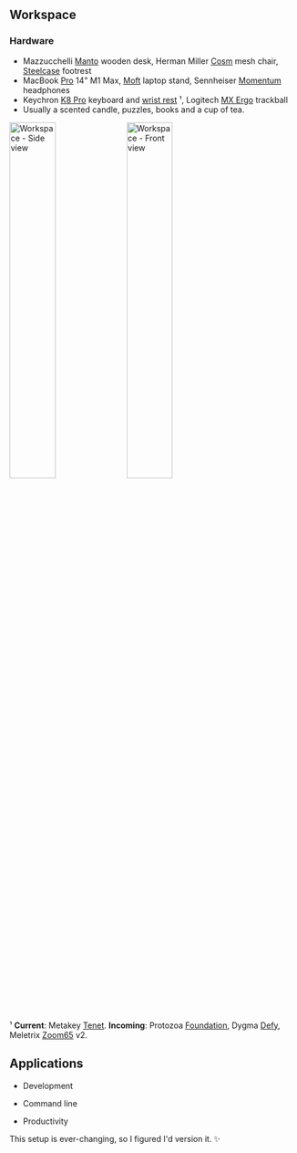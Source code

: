## Workspace

### Hardware
* Mazzucchelli [Manto](https://instagram.com/p/CQM38bSnB10/) wooden desk, Herman Miller [Cosm](https://hermanmiller.com/en_us/products/seating/office-chairs/cosm-chairs/) mesh chair, [Steelcase](https://steelcase.com/products/computer-support/footrest/) footrest
* MacBook [Pro](https://apple.com/macbook-pro-14-and-16/) 14" M1 Max, [Moft](https://moft.us/collections/moft-stand-series/products/moft-z-5-in-1-sit-stand-desk) laptop stand, Sennheiser [Momentum](https://en-us.sennheiser.com/momentumwireless) headphones 
* Keychron [K8 Pro](https://keychron.com/products/keychron-k8-pro-qmk-via-wireless-mechanical-keyboard?variant=40024462327897) keyboard and [wrist rest](https://kono.store/products/resin-wood-wrist-rest?_pos=2&_sid=ee623319b&_ss=r) ¹, Logitech [MX Ergo](https://logitech.com/en-us/products/mice/mx-ergo-wireless-trackball-mouse.910-005177.html) trackball
* Usually a scented candle, puzzles, books and a cup of tea.

<img src="https://user-images.githubusercontent.com/160671/230222790-73a51d5e-5dda-467e-a8e7-53df8ac6ff08.jpg" alt="Workspace - Side view" width="40%" height="40%"></img>
<img src="https://user-images.githubusercontent.com/160671/230222777-4709b751-126e-483f-b474-ca7cf667ff82.jpg" alt="Workspace - Front view" width="40%" height="40%"></img>

¹ **Current**: Metakey [Tenet](https://clickclack.io/pages/metakey-tenet). **Incoming**: Protozoa [Foundation](https://geekhack.org/index.php?topic=115707.0), Dygma [Defy](https://kickstarter.com/projects/deilor/defy-keyboard), Meletrix [Zoom65](https://zoom65.com/) v2.
  

## Applications

* <details> 
	<summary style="display:inline-table;">Development</summary>	
	
	## Commonly used applications
	
	* [VSCodium](https://vscodium.com/) / [GoLand](https://jetbrains.com/go/) 
		+ [Terraform](https://marketplace.visualstudio.com/items?itemName=4ops.terraform), [Kubernetes](https://marketplace.visualstudio.com/items?itemName=ms-kubernetes-tools.vscode-kubernetes-tools), [OPA](https://marketplace.visualstudio.com/items?itemName=tsandall.opa) and [YAML](https://marketplace.visualstudio.com/items?itemName=redhat.vscode-yaml) plugins 
		+ [Flatland Monokai](https://marketplace.visualstudio.com/items?itemName=gerane.Theme-FlatlandMonokai) or [Night Owl](https://marketplace.visualstudio.com/items?itemName=sdras.night-owl) theme
		+ [Ayuthaya](https://fontpark.com/en/ayuthaya.font) font with ligatures
	* [Sequel Pro](https://sequelpro.com/)
	* [Burp Suite](https://portswigger.net/burp)
	* [Multipass](https://multipass.run/)
	* [Postman](https://postman.com/)
	* [Tailscale](https://tailscale.com/)
	* [IDA Pro](https://hex-rays.com/ida-pro/) 
	* [Ghidra](https://ghidra-sre.org/)
	* [Cutter](https://cutter.re/)
	* [Zap](https://zaproxy.org/)

	## Programming languages

	* [Python](https://python.org) 
	* [Nim](https://nim-lang.org/) 
	* [Go](https://github.com/golang/go/)
</details>

* <details> 
	<summary style="display:inline-table;">Command line</summary>	
	
	## Commonly used applications
	
	* [Bash](http://gnu.org/software/bash/) / [Nu](https://nushell.sh) + [fzf](https://github.com/junegunn/fzf) + [broot](https://github.com/Canop/broot) + [zoxide](https://github.com/ajeetdsouza/zoxide) + [nnn](https://github.com/jarun/nnn) + [ag](https://github.com/ggreer/the_silver_searcher) + [bat](https://github.com/sharkdp/bat) + [btop](https://github.com/aristocratos/btop) + [m-cli](https://github.com/rgcr/m-cli) + [jq](https://github.com/stedolan/jq) + [parallel](https://gnu.org/software/parallel) + [restic](https://github.com/restic/restic) + [glow](https://github.com/charmbracelet/glow) + [kmon](https://github.com/orhun/kmon) + [asdf](https://github.com/asdf-vm/asdf) + [visidata](https://visidata.org/) + [wtfutil](https://github.com/wtfutil/wtf) + [rclone](https://rclone.org) + [miller](https://github.com/johnkerl/miller) + others for everyday CLI tasks
	* [bettercap](https://github.com/bettercap/bettercap) + [metasploit](https://github.com/rapid7/metasploit-framework) + [mimikatz](https://github.com/gentilkiwi/mimikatz) + [sliver](https://github.com/BishopFox/sliver) + [Sigma](https://github.com/SigmaHQ/sigma)/[Yara](https://virustotal.github.io/yara) + [ngrok](https://ngrok.com) + [httpie](https://httpie.io/) + [chisel](https://github.com/jpillora/chisel) + others for security research and tasks
	* [k9s](https://github.com/derailed/k9s) + [helm](https://helm.sh) + [stern](https://github.com/wercker/stern) + [kubectx](https://github.com/ahmetb/kubectx) + [terraform](https://hashicorp.com/products/terraform) + [packer](https://packer.io) + [OPA](https://openpolicyagent.org) + [eksctl](https://eksctl.io) + [Falco](https://falco.org/) + [Crossplane](https://crossplane.io/) for Kubernetes, IaC and IaP deployments
	* [zellij](https://github.com/zellij-org/zellij)/[tmux](https://github.com/tmux/tmux/wiki) + [mosh](https://mosh.org/) + [pam_yubikey](https://github.com/Yubico/yubico-pam) + [pam_duress](https://github.com/nuvious/pam-duress) + [clash](https://github.com/Dreamacro/clash) for interacting with my cloud VMs
	* [nvim](https://github.com/neovim/neovim) / [helix](https://helix-editor.com/) + [hub](https://github.com/github/hub) + [git-fuzzy](https://github.com/bigH/git-fuzzy) + [task](https://taskfile.dev/) for terminal-based software development
	* [cilium](https://github.com/cilium/cilium) + [eBPF](https://ebpf.io) + [u-root](https://u-root.org/) + [gdb](http://gnu.org/software/gdb/) + [rizin](https://rizin.re/) + [valgrind](https://valgrind.org/) for security and performance profiling 
	* [aws-cli](https://github.com/aws/aws-cli) + [gcloud](https://formulae.brew.sh/cask/google-cloud-sdk) + [granted](https://granted.dev) for CLI cloud access.
</details>

* <details>
	<summary style="display:inline-table;">Productivity</summary>	
	
	## Commonly used applications
	
	* [iTerm2](https://iterm2.com/) + [Meslo LG M](https://localfonts.eu/freefonts/programming-fonts/meslo-lg-m/) font
	* [Chrome](https://mozilla.org/firefox)
		+ [Cookie AutoDelete](https://github.com/Cookie-AutoDelete/Cookie-AutoDelete)
		+ [Privacy Badger](https://privacybadger.org/)
		+ [AdBlock Plus](https://adblockplus.org)
		+ [Jiffy Reader](https://jiffyreader.com/)
		+ [Ghostery](https://ghostery.com/)
	* [Cheatsheet](https://mediaatelier.com/CheatSheet/)
	* [BlockBlock](https://objective-see.org/products/blockblock.html)
	* [1Password](https://1password.com)
	* [Flameshot](https://flameshot.org/)
	* [Rectangle](https://rectangleapp.com/)
	* [Amethyst](https://github.com/ianyh/Amethyst)
	* [Obsidian](https://obsidian.md)
	* [Vimac](https://vimacapp.com)
	* [Scoot](https://github.com/mjrusso/scoot)
	* [Slack](https://slack.com)
	* [Pock](https://pock.app/)
	* [Cron](https://cron.com/)
	* [Flux](https://justgetflux.com/)
</details>

This setup is ever-changing, so I figured I'd version it. ✨
